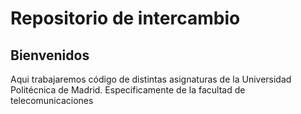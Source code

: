 # Repositorio de intercambio
## Bienvenidos
Aqui trabajaremos código de distintas asignaturas de la Universidad Politécnica de Madrid. Especificamente de la facultad de telecomunicaciones
